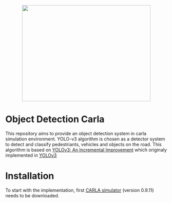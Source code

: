 <p align="center">
<img src="https://user-images.githubusercontent.com/51369142/111650757-843d0800-87fd-11eb-9b2a-b54e81b90b05.jpg" width="400" height="300">
 </p>
 
# Object Detection Carla
This repository aims to provide an object detection system in carla simulation environment. YOLO-v3 algorithm is chosen as a detector system to detect and classify pedestriants, vehicles and objects on the road. This algorithm is based on [YOLOv3: An Incremental Improvement](https://pjreddie.com/media/files/papers/YOLOv3.pdf) which originaly implemented in [YOLOv3](https://github.com/pjreddie/darknet)
# Installation
To start with the implementation, first [CARLA simulator](https://carla.org/2020/12/22/release-0.9.11/) (version 0.9.11) needs to be downloaded.
